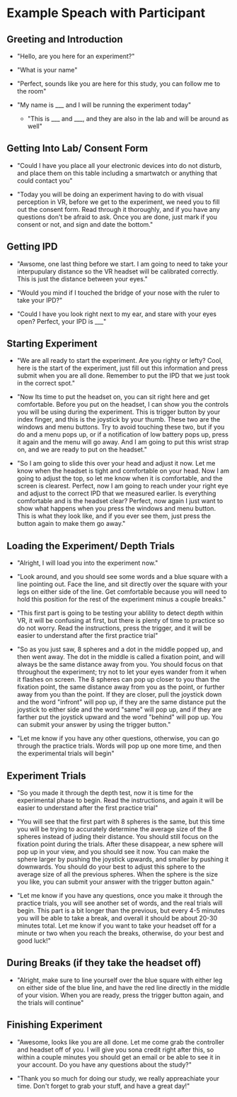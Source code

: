 # Example Speach with Participant

## Greeting and Introduction
- "Hello, are you here for an experiment?"
- "What is your name"

- "Perfect, sounds like you are here for this study, you can follow me to the room"
- "My name is ___ and I will be running the experiment today"
    - "This is ___ and ___, and they are also in the lab and will be around as well"

## Getting Into Lab/ Consent Form

- "Could I have you place all your electronic devices into do not disturb, and place them on this table including a smartwatch or anything that could contact you"

- "Today you will be doing an experiment having to do with visual perception in VR, before we get to the experiment, we need you to fill out the consent form. Read through it thoroughly, and if you have any questions don't be afraid to ask. Once you are done, just mark if you consent or not, and sign and date the bottom."

## Getting IPD

- "Awsome, one last thing before we start. I am going to need to take your interpupulary distance so the VR headset will be calibrated correctly. This is just the distance between your eyes."

- "Would you mind if I touched the bridge of your nose with the ruler to take your IPD?"

- "Could I have you look right next to my ear, and stare with your eyes open? Perfect, your IPD is ___"

## Starting Experiment

- "We are all ready to start the experiment. Are you righty or lefty? Cool, here is the start of the experiment, just fill out this information and press submit when you are all done. Remember to put the IPD that we just took in the correct spot."

- "Now Its time to put the headset on, you can sit right here and get comfortable. Before you put on the headset, I can show you the controls you will be using during the experiment. This is trigger button by your index finger, and this is the joystick by your thumb. These two are the windows and menu buttons. Try to avoid touching these two, but if you do and a menu pops up, or if a notification of low battery pops up, press it again and the menu will go away. And I am going to put this wrist strap on, and we are ready to put on the headset."

- "So I am going to slide this over your head and adjust it now. Let me know when the headset is tight and comfortable on your head. Now I am going to adjust the top, so let me know when it is comfortable, and the screen is clearest. Perfect, now I am going to reach under your right eye and adjust to the correct IPD that we measured earlier. Is everything comfortable and is the headset clear? Perfect, now again I just want to show what happens when you press the windows and menu button. This is what they look like, and if you ever see them, just press the button again to make them go away."

## Loading the Experiment/ Depth Trials

- "Alright, I will load you into the experiment now."

- "Look around, and you should see some words and a blue square with a line pointing out. Face the line, and sit directly over the square with your legs on either side of the line. Get comfortable because you will need to hold this position for the rest of the experiment minus a couple breaks."

- "This first part is going to be testing your ablility to detect depth within VR, it will be confusing at first, but there is plenty of time to practice so do not worry. Read the instructions, press the trigger, and it will be easier to understand after the first practice trial"

- "So as you just saw, 8 spheres and a dot in the middle popped up, and then went away. The dot in the middle is called a fixation point, and will always be the same distance away from you. You should focus on that throughout the experiment; try not to let your eyes wander from it when it flashes on screen. The 8 spheres can pop up closer to you than the fixation point, the same distance away from you as the point, or further away from you than the point. If they are closer, pull the joystick down and the word "infront" will pop up, if they are the same distance put the joystick to either side and the word "same" will pop up, and if they are farther put the joystick upward and the word "behind" will pop up. You can submit your answer by using the trigger button."

- "Let me know if you have any other questions, otherwise, you can go through the practice trials. Words will pop up one more time, and then the experimental trials will begin"

## Experiment Trials

- "So you made it through the depth test, now it is time for the experimental phase to begin. Read the instructions, and again it will be easier to understand after the first practice trial"

- "You will see that the first part with 8 spheres is the same, but this time you will be trying to accurately determine the average size of the 8 spheres instead of juding their distance. You should still focus on the fixation point during the trials. After these disappear, a new sphere will pop up in your view, and you should see it now. You can make the sphere larger by pushing the joystick upwards, and smaller by pushing it downwards. You should do your best to adjust this sphere to the average size of all the previous spheres. When the sphere is the size you like, you can submit your answer with the trigger button again."

- "Let me know if you have any questions, once you make it through the practice trials, you will see another set of words, and the real trials will begin. This part is a bit longer than the previous, but every 4-5 minutes you will be able to take a break, and overall it should be about 20-30 minutes total. Let me know if you want to take your headset off for a minute or two when you reach the breaks, otherwise, do your best and good luck!"

## During Breaks (if they take the headset off)

- "Alright, make sure to line yourself over the blue square with either leg on either side of the blue line, and have the red line directly in the middle of your vision. When you are ready, press the trigger button again, and the trials will continue"

## Finishing Experiment

- "Awesome, looks like you are all done. Let me come grab the controller and headset off of you. I will give you sona credit right after this, so within a couple minutes you should get an email or be able to see it in your account. Do you have any questions about the study?"

- "Thank you so much for doing our study, we really appreachiate your time. Don't forget to grab your stuff, and have a great day!"